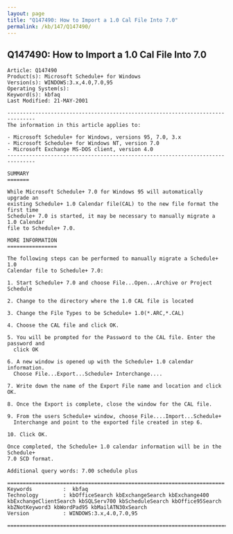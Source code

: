 ```yaml
---
layout: page
title: "Q147490: How to Import a 1.0 Cal File Into 7.0"
permalink: /kb/147/Q147490/
---
```


## Q147490: How to Import a 1.0 Cal File Into 7.0

	Article: Q147490
	Product(s): Microsoft Schedule+ for Windows
	Version(s): WINDOWS:3.x,4.0,7.0,95
	Operating System(s): 
	Keyword(s): kbfaq
	Last Modified: 21-MAY-2001
	
	-------------------------------------------------------------------------------
	The information in this article applies to:
	
	- Microsoft Schedule+ for Windows, versions 95, 7.0, 3.x 
	- Microsoft Schedule+ for Windows NT, version 7.0 
	- Microsoft Exchange MS-DOS client, version 4.0 
	-------------------------------------------------------------------------------
	
	SUMMARY
	=======
	
	While Microsoft Schedule+ 7.0 for Windows 95 will automatically upgrade an
	existing Schedule+ 1.0 Calendar file(CAL) to the new file format the first time
	Schedule+ 7.0 is started, it may be necessary to manually migrate a 1.0 Calendar
	file to Schedule+ 7.0.
	
	MORE INFORMATION
	================
	
	The following steps can be performed to manually migrate a Schedule+ 1.0
	Calendar file to Schedule+ 7.0:
	
	1. Start Schedule+ 7.0 and choose File...Open...Archive or Project Schedule
	
	2. Change to the directory where the 1.0 CAL file is located
	
	3. Change the File Types to be Schedule+ 1.0(*.ARC,*.CAL)
	
	4. Choose the CAL file and click OK.
	
	5. You will be prompted for the Password to the CAL file. Enter the password and
	  click OK
	
	6. A new window is opened up with the Schedule+ 1.0 calendar information.
	  Choose File...Export...Schedule+ Interchange....
	
	7. Write down the name of the Export File name and location and click OK.
	
	8. Once the Export is complete, close the window for the CAL file.
	
	9. From the users Schedule+ window, choose File....Import...Schedule+
	  Interchange and point to the exported file created in step 6.
	
	10. Click OK.
	
	Once completed, the Schedule+ 1.0 calendar information will be in the Schedule+
	7.0 SCD format.
	
	Additional query words: 7.00 schedule plus
	
	======================================================================
	Keywords          :  kbfaq
	Technology        : kbOfficeSearch kbExchangeSearch kbExchange400 kbExchangeClientSearch kbSQLServ700 kbScheduleSearch kbOffice95Search kbZNotKeyword3 kbWordPad95 kbMailATN30xSearch
	Version           : WINDOWS:3.x,4.0,7.0,95
	
	=============================================================================
	
